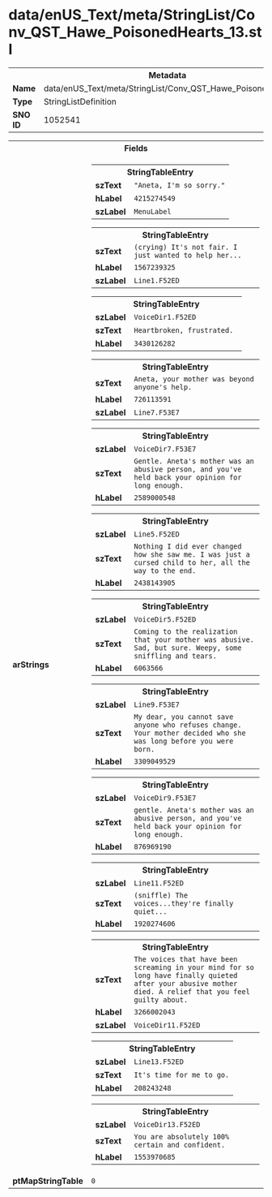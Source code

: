 <h1>data/enUS_Text/meta/StringList/Conv_QST_Hawe_PoisonedHearts_13.stl</h1><table><tr><th colspan="100%">Metadata</th></tr><tr><td><b>Name</b></td><td>data/enUS_Text/meta/StringList/Conv_QST_Hawe_PoisonedHearts_13.stl</td></tr><tr><td><b>Type</b></td><td>StringListDefinition</td></tr><tr><td><b>SNO ID</b></td><td>1052541</td></tr></table>

<table><tr><th colspan="100%">Fields</th></tr><tr><td><b>arStrings</b></td><td><table><tr><th colspan="100%">StringTableEntry</th></tr><tr><td><b>szText</b></td><td><code>"Aneta, I'm so sorry."</code></td></tr><tr><td><b>hLabel</b></td><td><code>4215274549</code></td></tr><tr><td><b>szLabel</b></td><td><code>MenuLabel</code></td></tr></table>


<table><tr><th colspan="100%">StringTableEntry</th></tr><tr><td><b>szText</b></td><td><code>(crying) It's not fair. I just wanted to help her...</code></td></tr><tr><td><b>hLabel</b></td><td><code>1567239325</code></td></tr><tr><td><b>szLabel</b></td><td><code>Line1.F52ED</code></td></tr></table>


<table><tr><th colspan="100%">StringTableEntry</th></tr><tr><td><b>szLabel</b></td><td><code>VoiceDir1.F52ED</code></td></tr><tr><td><b>szText</b></td><td><code>Heartbroken, frustrated. </code></td></tr><tr><td><b>hLabel</b></td><td><code>3430126282</code></td></tr></table>


<table><tr><th colspan="100%">StringTableEntry</th></tr><tr><td><b>szText</b></td><td><code>Aneta, your mother was beyond anyone's help.</code></td></tr><tr><td><b>hLabel</b></td><td><code>726113591</code></td></tr><tr><td><b>szLabel</b></td><td><code>Line7.F53E7</code></td></tr></table>


<table><tr><th colspan="100%">StringTableEntry</th></tr><tr><td><b>szLabel</b></td><td><code>VoiceDir7.F53E7</code></td></tr><tr><td><b>szText</b></td><td><code>Gentle. Aneta's mother was an abusive person, and you've held back your opinion for long enough.</code></td></tr><tr><td><b>hLabel</b></td><td><code>2589000548</code></td></tr></table>


<table><tr><th colspan="100%">StringTableEntry</th></tr><tr><td><b>szLabel</b></td><td><code>Line5.F52ED</code></td></tr><tr><td><b>szText</b></td><td><code>Nothing I did ever changed how she saw me. I was just a cursed child to her, all the way to the end.</code></td></tr><tr><td><b>hLabel</b></td><td><code>2438143905</code></td></tr></table>


<table><tr><th colspan="100%">StringTableEntry</th></tr><tr><td><b>szLabel</b></td><td><code>VoiceDir5.F52ED</code></td></tr><tr><td><b>szText</b></td><td><code>Coming to the realization that your mother was abusive. Sad, but sure. Weepy, some sniffling and tears.</code></td></tr><tr><td><b>hLabel</b></td><td><code>6063566</code></td></tr></table>


<table><tr><th colspan="100%">StringTableEntry</th></tr><tr><td><b>szLabel</b></td><td><code>Line9.F53E7</code></td></tr><tr><td><b>szText</b></td><td><code>My dear, you cannot save anyone who refuses change. Your mother decided who she was long before you were born.</code></td></tr><tr><td><b>hLabel</b></td><td><code>3309049529</code></td></tr></table>


<table><tr><th colspan="100%">StringTableEntry</th></tr><tr><td><b>szLabel</b></td><td><code>VoiceDir9.F53E7</code></td></tr><tr><td><b>szText</b></td><td><code>gentle. Aneta's mother was an abusive person, and you've held back your opinion for long enough.</code></td></tr><tr><td><b>hLabel</b></td><td><code>876969190</code></td></tr></table>


<table><tr><th colspan="100%">StringTableEntry</th></tr><tr><td><b>szLabel</b></td><td><code>Line11.F52ED</code></td></tr><tr><td><b>szText</b></td><td><code>(sniffle) The voices...they're finally quiet...</code></td></tr><tr><td><b>hLabel</b></td><td><code>1920274606</code></td></tr></table>


<table><tr><th colspan="100%">StringTableEntry</th></tr><tr><td><b>szText</b></td><td><code>The voices that have been screaming in your mind for so long have finally quieted after your abusive mother died. A relief that you feel guilty about.</code></td></tr><tr><td><b>hLabel</b></td><td><code>3266002043</code></td></tr><tr><td><b>szLabel</b></td><td><code>VoiceDir11.F52ED</code></td></tr></table>


<table><tr><th colspan="100%">StringTableEntry</th></tr><tr><td><b>szLabel</b></td><td><code>Line13.F52ED</code></td></tr><tr><td><b>szText</b></td><td><code>It's time for me to go.</code></td></tr><tr><td><b>hLabel</b></td><td><code>208243248</code></td></tr></table>


<table><tr><th colspan="100%">StringTableEntry</th></tr><tr><td><b>szLabel</b></td><td><code>VoiceDir13.F52ED</code></td></tr><tr><td><b>szText</b></td><td><code>You are absolutely 100% certain and confident.</code></td></tr><tr><td><b>hLabel</b></td><td><code>1553970685</code></td></tr></table>


</td></tr><tr><td><b>ptMapStringTable</b></td><td><code>0</code></td></tr></table>

